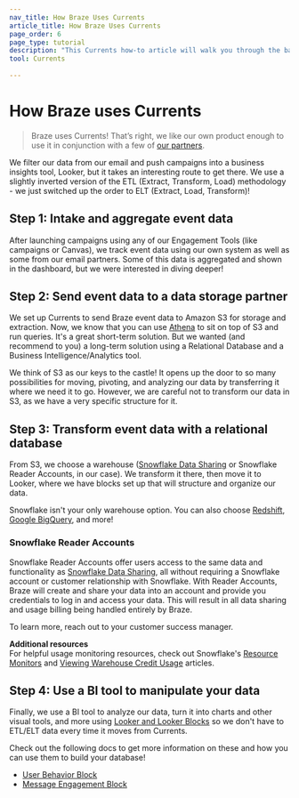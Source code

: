 ```yaml
---
nav_title: How Braze Uses Currents
article_title: How Braze Uses Currents
page_order: 6
page_type: tutorial
description: "This Currents how-to article will walk you through the basic process for setting up proper intakes for event data, as well as moving it into a database and BI tool."
tool: Currents
 
---
```


# How Braze uses Currents

> Braze uses Currents! That’s right, we like our own product enough to use it in conjunction with a few of [our partners]({{site.baseurl}}/user_guide/data_and_analytics/braze_currents/available_partners/).

We filter our data from our email and push campaigns into a business insights tool, Looker, but it takes an interesting route to get there. We use a slightly inverted version of the ETL (Extract, Transform, Load) methodology - we just switched up the order to ELT (Extract, Load, Transform)!

## Step 1: Intake and aggregate event data

After launching campaigns using any of our Engagement Tools (like campaigns or Canvas), we track event data using our own system as well as some from our email partners. Some of this data is aggregated and shown in the dashboard, but we were interested in diving deeper!

## Step 2: Send event data to a data storage partner

We set up Currents to send Braze event data to Amazon S3 for storage and extraction. Now, we know that you can use [Athena][2] to sit on top of S3 and run queries. It's a great short-term solution. But we wanted (and recommend to you) a long-term solution using a Relational Database and a Business Intelligence/Analytics tool.

We think of S3 as our keys to the castle! It opens up the door to so many possibilities for moving, pivoting, and analyzing our data by transferring it where we need it to go. However, we are careful not to transform our data in S3, as we have a very specific structure for it.

## Step 3: Transform event data with a relational database

From S3, we choose a warehouse ([Snowflake Data Sharing](https://www.snowflake.com/try-the-data-warehouse-built-for-the-cloud/?&utm_medium=search&utm_source=adwords&utm_campaign=NA%20-%20Branded&utm_adgroup=NA%20-%20Branded%20Snowflake%20-%20Data&utm_term=%2Bsnowflake%20%2Bdata&utm_region=NA&gclid=EAIaIQobChMI0vLv6uDA3gIVEFqGCh3aiwMzEAAYASAAEgI72fD_BwE) or Snowflake Reader Accounts, in our case). We transform it there, then move it to Looker, where we have blocks set up that will structure and organize our data.

Snowflake isn't your only warehouse option. You can also choose [Redshift](https://aws.amazon.com/redshift/), [Google BigQuery](https://cloud.google.com/bigquery/?utm_source=google&utm_medium=cpc&utm_campaign=na-US-all-en-dr-bkws-all-all-trial-p-dr-1003905&utm_content=text-ad-none-any-DEV_c-CRE_288551384566-ADGP_Hybrid+%7C+AW+SEM+%7C+BKWS+%7C+US+%7C+en+%7C+PHR+~+Big+Data+~+BigQuery+~+google+bigquery-KWID_43700035823403663-kwd-300487425311&utm_term=KW_google%20bigquery-ST_google+bigquery&gclid=EAIaIQobChMIl9OK8uHA3gIVyVmGCh1lFgB-EAAYASAAEgIfWfD_BwE), and more!

### Snowflake Reader Accounts

Snowflake Reader Accounts offer users access to the same data and functionality as [Snowflake Data Sharing]({{site.baseurl}}/partners/snowflake/), all without requiring a Snowflake account or customer relationship with Snowflake. With Reader Accounts, Braze will create and share your data into an account and provide you credentials to log in and access your data. This will result in all data sharing and usage billing being handled entirely by Braze. 

To learn more, reach out to your customer success manager.

**Additional resources**<br>
For helpful usage monitoring resources, check out Snowflake's [Resource Monitors](https://docs.snowflake.com/en/user-guide/resource-monitors.html) and [Viewing Warehouse Credit Usage](https://docs.snowflake.com/en/user-guide/credits.html#viewing-warehouse-credit-usage-for-your-account) articles.

## Step 4: Use a BI tool to manipulate your data

Finally, we use a BI tool to analyze our data, turn it into charts and other visual tools, and more using [Looker and Looker Blocks](https://looker.com/platform/blocks/directory?utm_campaign=7012R000000fxfC&utm_source=other&utm_medium=email&utm_content=brazedirectreferral&utm_term=braze_direct#braze) so we don't have to ETL/ELT data every time it moves from Currents.

Check out the following docs to get more information on these and how you can use them to build your database!

- [User Behavior Block](https://marketplace.looker.com/marketplace/detail/user-behavior-analytics-by-braze?latest&utm_campaign=7012R000000fxfC&utm_source=other&utm_medium=email&utm_content=brazedirectreferral&utm_term=braze_direct)
- [Message Engagement Block](https://marketplace.looker.com/marketplace/detail/message-engagement-analytics-by-braze?latest&utm_campaign=7012R000000fxfC&utm_source=other&utm_medium=email&utm_content=brazedirectreferral&utm_term=braze_direct)

[2]: https://aws.amazon.com/athena/
